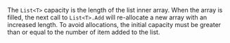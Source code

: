 ﻿The `List<T>` capacity is the length of the list inner array. When the array is filled, the next call to `List<T>.Add` will re-allocate a new array with an increased length.
To avoid allocations, the initial capacity must be greater than or equal to the number of item added to the list.